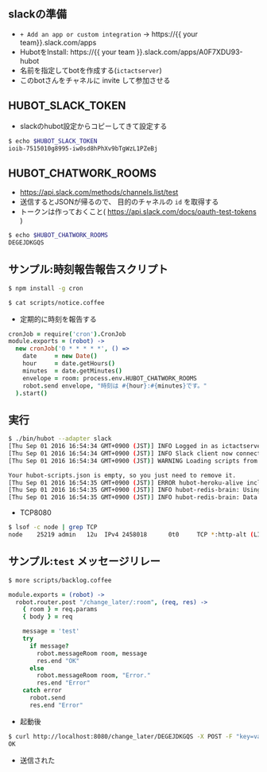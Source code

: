 ## slackの準備

- `+ Add an app or custom integration` -> https://{{ your team}}.slack.com/apps
- HubotをInstall: https://{{ your team }}.slack.com/apps/A0F7XDU93-hubot
- 名前を指定してbotを作成する(`ictactserver`)
- このbotさんをチャネルに invite して参加させる

## HUBOT_SLACK_TOKEN

- slackのhubot設定からコピーしてきて設定する

~~~bash
$ echo $HUBOT_SLACK_TOKEN
ioib-7515010g8995-iw0sd8hPhXv9bTgWzL1PZeBj
~~~

##  HUBOT_CHATWORK_ROOMS

- https://api.slack.com/methods/channels.list/test
- 送信するとJSONが帰るので、 目的のチャネルの `id` を取得する
- トークンは作っておくこと( https://api.slack.com/docs/oauth-test-tokens )

~~~bash
$ echo $HUBOT_CHATWORK_ROOMS                                                                                                   
DEGEJDKGQS
~~~

## サンプル:時刻報告報告スクリプト

~~~bash
$ npm install -g cron                                                                                                          
~~~

~~~bash
$ cat scripts/notice.coffee
~~~

- 定期的に時刻を報告する

~~~coffee
cronJob = require('cron').CronJob
module.exports = (robot) ->
  new cronJob('0 * * * * *', () =>
    date     = new Date()
    hour     = date.getHours()
    minutes  = date.getMinutes()
    envelope = room: process.env.HUBOT_CHATWORK_ROOMS
    robot.send envelope, "時刻は #{hour}:#{minutes}です。"
  ).start()
~~~


## 実行

~~~bash
$ ./bin/hubot --adapter slack
[Thu Sep 01 2016 16:54:34 GMT+0900 (JST)] INFO Logged in as ictactserver of fanimalcore
[Thu Sep 01 2016 16:54:34 GMT+0900 (JST)] INFO Slack client now connected
[Thu Sep 01 2016 16:54:34 GMT+0900 (JST)] WARNING Loading scripts from hubot-scripts.json is deprecated and will be removed in 3.0 (https://github.com/github/hubot-scripts/issues/1113) in favor of packages for each script.

Your hubot-scripts.json is empty, so you just need to remove it.
[Thu Sep 01 2016 16:54:35 GMT+0900 (JST)] ERROR hubot-heroku-alive included, but missing HUBOT_HEROKU_KEEPALIVE_URL. `heroku config:set HUBOT_HEROKU_KEEPALIVE_URL=$(heroku apps:info -s  | grep web-url | cut -d= -f2)`
[Thu Sep 01 2016 16:54:35 GMT+0900 (JST)] INFO hubot-redis-brain: Using default redis on localhost:6379
[Thu Sep 01 2016 16:54:35 GMT+0900 (JST)] INFO hubot-redis-brain: Data for hubot brain retrieved from Redis
~~~

- TCP8080

~~~bash
$ lsof -c node | grep TCP
node    25219 admin   12u  IPv4 2458018      0t0     TCP *:http-alt (LISTEN)
~~~

## サンプル:`test` メッセージリレー

~~~bash
$ more scripts/backlog.coffee
~~~

~~~coffee
module.exports = (robot) ->
  robot.router.post "/change_later/:room", (req, res) ->
    { room } = req.params
    { body } = req

    message = 'test'
    try
      if message?
        robot.messageRoom room, message
        res.end "OK"
      else
        robot.messageRoom room, "Error."
        res.end "Error"
    catch error
      robot.send
      res.end "Error"
~~~      

- 起動後

~~~bash
$ curl http://localhost:8080/change_later/DEGEJDKGQS -X POST -F "key=value"
OK
~~~

- 送信された
